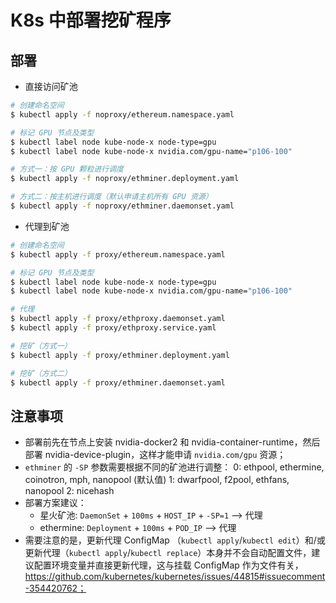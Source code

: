 # K8s 中部署挖矿程序

## 部署

* 直接访问矿池

```bash
# 创建命名空间
$ kubectl apply -f noproxy/ethereum.namespace.yaml

# 标记 GPU 节点及类型
$ kubectl label node kube-node-x node-type=gpu
$ kubectl label node kube-node-x nvidia.com/gpu-name="p106-100"

# 方式一：按 GPU 颗粒进行调度
$ kubectl apply -f noproxy/ethminer.deployment.yaml

# 方式二：按主机进行调度（默认申请主机所有 GPU 资源）
$ kubectl apply -f noproxy/ethminer.daemonset.yaml
```

* 代理到矿池

```bash
# 创建命名空间
$ kubectl apply -f proxy/ethereum.namespace.yaml

# 标记 GPU 节点及类型
$ kubectl label node kube-node-x node-type=gpu
$ kubectl label node kube-node-x nvidia.com/gpu-name="p106-100"

# 代理
$ kubectl apply -f proxy/ethproxy.daemonset.yaml
$ kubectl apply -f proxy/ethproxy.service.yaml

# 挖矿（方式一）
$ kubectl apply -f proxy/ethminer.deployment.yaml

# 挖矿（方式二）
$ kubectl apply -f proxy/ethminer.daemonset.yaml
```

## 注意事项

* 部署前先在节点上安装 nvidia-docker2 和 nvidia-container-runtime，然后部署 nvidia-device-plugin，这样才能申请 `nvidia.com/gpu` 资源；
* `ethminer` 的 `-SP` 参数需要根据不同的矿池进行调整：
  0: ethpool, ethermine, coinotron, mph, nanopool (默认值)
  1: dwarfpool, f2pool, ethfans, nanopool
  2: nicehash
* 部署方案建议：
  * 星火矿池: `DaemonSet` + `100ms` + `HOST_IP` + `-SP=1` --> 代理
  * ethermine: `Deployment` + `100ms` + `POD_IP` --> 代理
* 需要注意的是，更新代理 ConfigMap （`kubectl apply`/`kubectl edit`）和/或更新代理（`kubectl apply`/`kubectl replace`）本身并不会自动配置文件，建议配置环境变量并直接更新代理，这与挂载 ConfigMap 作为文件有关，https://github.com/kubernetes/kubernetes/issues/44815#issuecomment-354420762；
